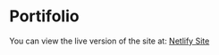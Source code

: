 # Portifolio
You can view the live version of the site at: [Netlify Site](https://sheba-portfolio.netlify.app/)
